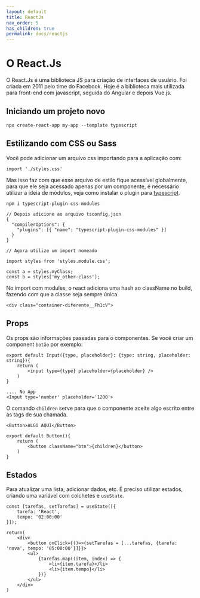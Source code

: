 ```yaml
---
layout: default
title: ReactJs
nav_order: 5
has_children: true
permalink: docs/reactjs
---
```


# O React.Js

O React.Js é uma biblioteca JS para criação de interfaces de usuário. Foi criada em 2011 pelo time do Facebook.
Hoje é a biblioteca mais utilizada para front-end com javascript, seguida do Angular e depois Vue.js.

## Iniciando um projeto novo

```
npx create-react-app my-app --template typescript
```

## Estilizando com CSS ou Sass

Você pode adicionar um arquivo css importando para a aplicação com:

```
import './styles.css'
```

Mas isso faz com que esse arquivo de estilo fique acessível globalmente, para que ele seja acessado apenas por um componente, é necessário utilizar a ideia de módulos, veja como instalar o plugin para [typescript](https://www.npmjs.com/package/typescript-plugin-css-modules).

```
npm i typescript-plugin-css-modules

// Depois adicione ao arquivo tsconfig.json
{
  "compilerOptions": {
    "plugins": [{ "name": "typescript-plugin-css-modules" }]
  }
}

// Agora utilize um import nomeado

import styles from 'styles.module.css';

const a = styles.myClass;
const b = styles['my_other-class'];
```

No import com modules, o react adiciona uma hash ao className no build, fazendo com que a classe seja sempre única.

```
<div class="container-diferente__Fh1cV">
```

## Props

Os props são informações passadas para o componentes. Se você criar um component `botão` por exemplo:

```
export default Input({type, placeholder}: {type: string, placeholder: string}){
    return (
        <input type={type} placeholder={placeholder} />
    )
}

.... No App
<Input type='number' placeholder='1200'>

```

O comando `children` serve para que o componente aceite algo escrito entre as tags de sua chamada.

```
<Button>ALGO AQUI</Button>

export default Button(){
    return (
        <button className="btn">{children}</button>
    )
}

```

## Estados

Para atualizar uma lista, adicionar dados, etc. É preciso utilizar estados, criando uma variável com colchetes e `useState`.

```
const [tarefas, setTarefas] = useState([{
    tarefa: 'React',
    tempo: '02:00:00'
}]);

return(
    <div>
        <button onClick={()=>{setTarefas = [...tarefas, {tarefa: 'nova', tempo: '05:00:00'}]}}>
        <ul>
            {tarefas.map((item, index) => {
                <li>{item.tarefa}</li>
                <li>{item.tempo}</li>
            })}
        </ul>
    </div>
)
```